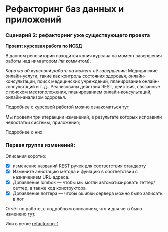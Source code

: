 # Рефакторинг баз данных и приложений

### Сценарий 2: рефакторинг уже существующего проекта

**Проект: курсовая работа по ИСБД** 

В данном репозитории находится копия курсача на момент завершения работы над ним(втором *init* коммитом).

*Коротко об курсовой работе на момент её завершения:* Медицинские онлайн-услуги, такие как контроль состояния здоровья, онлайн-консультации, поиск медицинских учреждений, планирование онлайн-консультаций и т. д..
Реализованы действия REST, действия, связанные с поиском местоположения, планированием онлайн-консультаций, онлайн-анализом здоровья.

Подробнее с курсовой работой можно ознакомиться [тут]()

Мы провели три итеракции изменений, в результате которых исправили недостатки системы, приложения;

Подробнее о них:

### Первая группа изменений:

Описания коротко:

- [x] изменение названий REST ручек для соответствия стандарту
- [x] Измените аннотацию метода и функцию в соответствии с назначением URL-адреса.
- [x] Добавление lombok — чтобы мы могли автоматизировать геттер/сеттер, а также код конструктора
- [x] Добавление логгера — чтобы ошибки сервера можно было записать в лог

Отчёт по работе, с подробным описанием, что и для чего было изменено [тут]().

Или в ветке [refactoring-1]()

